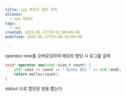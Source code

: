 ```yaml
---
title: cpp 메모리 할당 추척
aliases:
  - new 재정의
tags:
  - cpp
created: 2025-01-21T10:52:00+09:00
modified: 2025-06-27T19:48:59+09:00

---
```

operator new를 오버로딩하여 메모리 할당 시 로그를 출력

```cpp
void* operator new(std::size_t count) {
    std::cout << count << " bytes 할당 " << std::endl;
    return malloc(count);
}
```

stdout 으로 할당된 양을 뽑는다